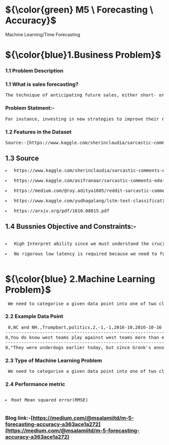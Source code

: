 # ${\color{green} M5 \ Forecasting \ Accuracy}$

Machine Learning/Time Forecasting
# ${\color{blue}1.Business Problem}$

### 1.1 Problem Description

### 1.1 What is sales forecasting?
<pre>The technique of anticipating future sales, either short- or long-term, using previous sales data is known as sales forecasting.</pre>


### Problem Statment:-

<pre>For instance, investing in new strategies to improve their revenue for their items that may account for poor sales in the future through promotions/discounts e.t.c., forecasting sales is crucial for the companies. Therefore, it becomes crucial for established businesses to make realistic sales projections for the future.</pre>

### 1.2  Features in the Dataset
<pre>
Source:-[https://www.kaggle.com/sherinclaudia/sarcastic-comments-on-reddit](https://www.kaggle.com/competitions/m5-forecasting-accuracy/data)</pre>
## 1.3 Source
<pre>
<li> https://www.kaggle.com/sherinclaudia/sarcastic-comments-on-reddit </li>
<li> https://www.kaggle.com/asifranaar/sarcastic-comments-eda-and-classification </li>
<li> https://medium.com/@roy.aditya1605/reddit-sarcastic-comment-detection-dc665d8d21b9 </li>
<li> https://www.kaggle.com/yudhagalang/lstm-text-classification-on-reddit-sarcasm </li>
<li> https://arxiv.org/pdf/1610.08815.pdf</pre>
## 1.4 Bussnies Objective and Constraints:-
<pre>

<li> High Interpret ability since we must understand the crucial factor that contributed to good predictions.</li>
<li> No rigorous low latency is required because we need to forecast sales daily rather than minute by minute or hour by hour.</li> </pre>
# ${\color{blue}  2.Machine Learning Problem}$
<pre> We need to categorise a given data point into one of two classes indicating whether the statement is sarcastic or non sarcastic.This is Binary classification Problem.</pre>

### 2.2 Example Data Point
<pre> 0,NC and NH.,Trumpbart,politics,2,-1,-1,2016-10,2016-10-16 23:55:23,"Yeah, I get that argument. At this point, I'd prefer is she lived in NC as well."
-------------------------------------------------------------------------------------------------
0,You do know west teams play against west teams more than east teams right?,Shbshb906,nba,-4,-1,-1,2016-11,2016-11-01 00:24:10,The blazers and Mavericks (The wests 5 and 6 seed) did not even carry a good enough record to make the playoffs in the east last year.
-------------------------------------------------------------------------------------------------
0,"They were underdogs earlier today, but since Gronk's announcement this afternoon, the Vegas line has moved to patriots -1",Creepeth,nfl,3,3,0,2016-09,2016-09-22 21:45:37,They're favored to win.</pre>
### 2.3 Type of Machine Learning Problem

<pre> We need to categorise a given data point into one of two classes indicating whether the statement is sarcastic or non sarcastic.This is Binary classification Problem.</pre>
### 2.4 Performance metric
<pre> 
<li>Root Mean squared error(RMSE) </li> 
</pre>

### Blog link:-[https://medium.com/@msalamiitd/m-5-forecasting-accuracy-a363ace1a272](https://medium.com/@msalamiitd/m-5-forecasting-accuracy-a363ace1a272)
